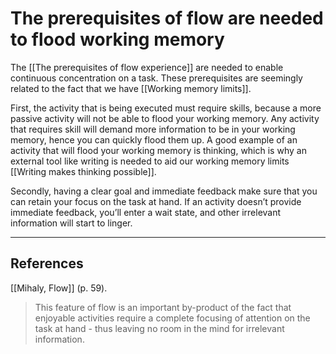 # The prerequisites of flow are needed to flood working memory

The [[The prerequisites of flow experience]] are needed to enable continuous concentration on a task. These prerequisites are seemingly related to the fact that we have [[Working memory limits]].

First, the activity that is being executed must require skills, because a more passive activity will not be able to flood your working memory. Any activity that requires skill will demand more information to be in your working memory, hence you can quickly flood them up. A good example of an activity that will flood your working memory is thinking, which is why an external tool like writing is needed to aid our working memory limits [[Writing makes thinking possible]].

Secondly, having a clear goal and immediate feedback make sure that you can retain your focus on the task at hand. If an activity doesn’t provide immediate feedback, you’ll enter a wait state, and other irrelevant information will start to linger.

---
## References
[[Mihaly, Flow]] (p. 59).
> This feature of flow is an important by-product of the fact that enjoyable activities require a complete focusing of attention on the task at hand - thus leaving no room in the mind for irrelevant information.

<!-- #evergreen #flow -->

<!-- {BearID:B9E82C31-0C7D-440C-B0E8-97C2908AC186-20237-0000428EE273F167} -->
